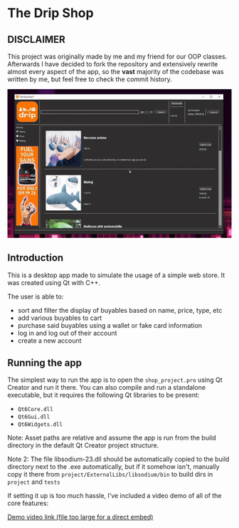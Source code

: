 # The Drip Shop

## DISCLAIMER

This project was originally made by me and my friend for our OOP classes. Afterwards I have decided to fork the repository and extensively rewrite almost every aspect of the app, so the **vast** majority of the codebase was written by me, but feel free to check the commit history.

![Demo purchase gif](readme_stuff/purchase.gif)

## Introduction

This is a desktop app made to simulate the usage of a simple web store. It was created using Qt with C++.

The user is able to:

- sort and filter the display of buyables based on name, price, type, etc
- add various buyables to cart
- purchase said buyables using a wallet or fake card information
- log in and log out of their account
- create a new account

## Running the app

The simplest way to run the app is to open the `shop_project.pro` using Qt Creator and run it there.
You can also compile and run a standalone executable, but it requires the following Qt libraries to be present:

- `Qt6Core.dll`
- `Qt6Gui.dll`
- `Qt6Widgets.dll`

Note: Asset paths are relative and assume the app is run from the build directory in the default Qt Creator project structure.

Note 2: The file libsodium-23.dll should be automatically copied to the build directory next to the .exe automatically, but if it somehow isn't, manually copy it there from `project/ExternalLibs/libsodium/bin` to build dirs in `project` and `tests`

If setting it up is too much hassle, I’ve included a video demo of all of the core features:

[Demo video link (file too large for a direct embed)](https://www.youtube.com/watch?v=W-KxCh9ybcs)
